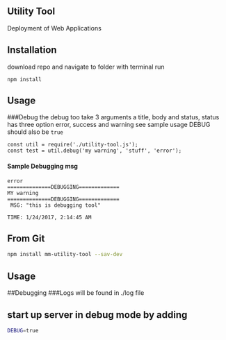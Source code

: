 ## Utility Tool
Deployment of Web Applications

## Installation
download repo and navigate to folder with terminal
run

`` npm install ``

## Usage

###Debug
the debug too take 3 arguments
a title, body and status, status has three option error,
success and warning see sample usage DEBUG should also be `true`
```
const util = require('./utility-tool.js');
const test = util.debug('my warning', 'stuff', 'error');

```
#### Sample Debugging msg
```
error
==============DEBUGGING=============
MY warning
==============DEBUGGING=============
 MSG: "this is debugging tool"

TIME: 1/24/2017, 2:14:45 AM

```





## From Git
```sh
npm install mm-utility-tool --sav-dev
```

## Usage

##Debugging
###Logs will be found in ./log file

## start up server in debug mode by adding
```sh
DEBUG=true
```
